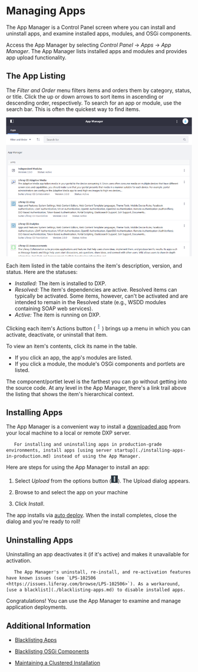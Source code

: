 # Managing Apps

The App Manager is a Control Panel screen where you can install and uninstall apps, and examine installed apps, modules, and OSGi components.

Access the App Manager by selecting *Control Panel* &rarr; *Apps* &rarr; *App Manager*. The App Manager lists installed apps and modules and provides app upload functionality.

## The App Listing

The *Filter and Order* menu filters items and orders them by category, status, or title. Click the up or down arrows to sort items in ascending or descending order, respectively. To search for an app or module, use the search bar. This is often the quickest way to find items.

![The App Manager manages apps, modules, and components installed in your DXP instance.](./managing-apps/images/01.png)

Each item listed in the table contains the item's description, version, and status. Here are the statuses:

* *Installed:* The item is installed to DXP.
* *Resolved:* The item's dependencies are active. Resolved items can typically be activated. Some items, however, can't be  activated and are intended to remain in the Resolved state (e.g., WSDD modules containing SOAP web services).
* *Active:* The item is running on DXP.

Clicking each item's Actions button (![Actions](./managing-apps/images/02.png)) brings up a menu in which you can activate, deactivate, or uninstall that item.

To view an item's contents, click its name in the table.

* If you click an app, the app's modules are listed.
* If you click a module, the module's OSGi components and portlets are listed.

The component/portlet level is the farthest you can go without getting into the source code. At any level in the App Manager, there's a link trail above the listing that shows the item's hierarchical context.

## Installing Apps

The App Manager is a convenient way to install a [downloaded app](./downloading-apps.md) from your local machine to a local or remote DXP server.

```important::
   For installing and uninstalling apps in production-grade environments, install apps [using server startup](./installing-apps-in-production.md) instead of using the App Manager.
```

Here are steps for using the App Manager to install an app:

1. Select *Upload* from the options button (![Options](./managing-apps/images/03.png)). The Upload dialog appears.

1. Browse to and select the app on your machine

1. Click *Install*.

The app installs via [auto deploy](./app-installation-strategies.md#auto-deployment). When the install completes, close the dialog and you're ready to roll!

## Uninstalling Apps

Uninstalling an app deactivates it (if it's active) and makes it unavailable for activation.

```note::
   The App Manager's uninstall, re-install, and re-activation features have known issues (see `LPS-102506 <https://issues.liferay.com/browse/LPS-102506>`). As a workaround, [use a blacklist](./blacklisting-apps.md) to disable installed apps.
```

Congratulations! You can use the App Manager to examine and manage application deployments.

## Additional Information

* [Blacklisting Apps](./blacklisting-apps.md)

* [Blacklisting OSGi Components](./blacklisting-osgi-components.md)

* [Maintaining a Clustered Installation](../../10-maintaining-a-liferay-dxp-installation/10-maintaining-clusters/01-maintaining-clustered-installations.md)
